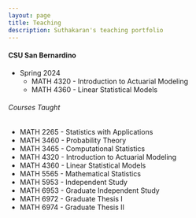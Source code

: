```yaml
---
layout: page
title: Teaching
description: Suthakaran's teaching portfolio
---
```

#### CSU San Bernardino
* Spring 2024
   * <a style="text-decoration:none"  target="_blank" rel="noopener noreferrer">MATH 4320 - Introduction to Actuarial Modeling 
   * <a style="text-decoration:none" href="../pages/LinStatModProj.html" target="_blank" rel="noopener noreferrer">MATH 4360 - Linear Statistical Models </a>

  
###### Courses Taught
   * <a style="text-decoration:none" href="../pages/StatApp.html" target="_blank" rel="noopener noreferrer">MATH 2265 - Statistics with Applications</a> 
   * MATH 3460 - Probability Theory
   * MATH 3465 - Computational Statistics
   * MATH 4320 - Introduction to Actuarial Modeling
   * MATH 4360 - Linear Statistical Models
   * MATH 5565 - Mathematical Statistics
   * MATH 5953 - Independent Study
   * MATH 6953 - Graduate Independent Study
   * MATH 6972 - Graduate Thesis I
   * MATH 6974 - Graduate Thesis II

